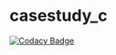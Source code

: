 # casestudy_c

[![Codacy Badge](https://api.codacy.com/project/badge/Grade/f28f409e5b9e4794a9f0a4c786d870d2)](https://app.codacy.com/manual/ub8259/casestudy_c?utm_source=github.com&utm_medium=referral&utm_content=ujjwalb11/casestudy_c&utm_campaign=Badge_Grade_Dashboard)